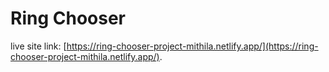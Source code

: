 # Ring Chooser

 live site link: [https://ring-chooser-project-mithila.netlify.app/](https://ring-chooser-project-mithila.netlify.app/).
